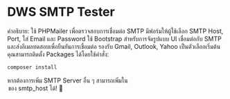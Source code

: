 # DWS SMTP Tester

คำอธิบาย:
ใช้ PHPMailer เพื่อตรวจสอบการเชื่อมต่อ SMTP
มีฟอร์มให้ผู้ใช้เลือก SMTP Host, Port, ใส่ Email และ Password
ใช้ Bootstrap สำหรับการจัดรูปแบบ UI
เชื่อมต่อกับ SMTP และส่งอีเมลทดสอบเพื่อยืนยันการเชื่อมต่อ
รองรับ Gmail, Outlook, Yahoo เป็นตัวเลือกเริ่มต้น
คุณสามารถติดตั้ง Packages ได้โดยใช้คำสั่ง:

```sh
composer install
```
หากต้องการเพิ่ม SMTP Server อื่น ๆ สามารถเพิ่มใน <option> ของ smtp_host ได้! 🚀